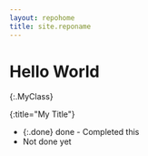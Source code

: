 ```yaml
---
layout: repohome
title: site.reponame
---
```

# Hello World
{:.MyClass}

{:title="My Title"}

* {:.done} done - Completed this
* Not done yet